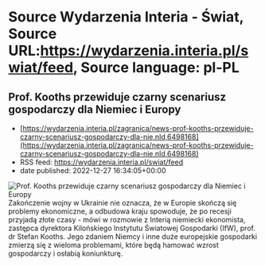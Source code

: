 # Source Wydarzenia Interia - Świat, Source URL:https://wydarzenia.interia.pl/swiat/feed, Source language: pl-PL

## Prof. Kooths przewiduje czarny scenariusz gospodarczy dla Niemiec i Europy
 - [https://wydarzenia.interia.pl/zagranica/news-prof-kooths-przewiduje-czarny-scenariusz-gospodarczy-dla-nie,nId,6498168](https://wydarzenia.interia.pl/zagranica/news-prof-kooths-przewiduje-czarny-scenariusz-gospodarczy-dla-nie,nId,6498168)
 - RSS feed: https://wydarzenia.interia.pl/swiat/feed
 - date published: 2022-12-27 16:34:05+00:00

<p><a href="https://wydarzenia.interia.pl/zagranica/news-prof-kooths-przewiduje-czarny-scenariusz-gospodarczy-dla-nie,nId,6498168"><img align="left" alt="Prof. Kooths przewiduje czarny scenariusz gospodarczy dla Niemiec i Europy" src="https://i.iplsc.com/prof-kooths-przewiduje-czarny-scenariusz-gospodarczy-dla-nie/000AVR0D71JOU58O-C321.jpg" /></a>Zakończenie wojny w Ukrainie nie oznacza, że w Europie skończą się problemy ekonomiczne, a odbudowa kraju spowoduje, że po recesji przyjadą złote czasy - mówi w rozmowie z Interią niemiecki ekonomista, zastępca dyrektora Kilońskiego Instytutu Światowej Gospodarki (IfW), prof. dr Stefan Kooths. Jego zdaniem Niemcy i inne duże europejskie gospodarki zmierzą się z wieloma problemami, które będą hamować wzrost gospodarczy i osłabią koniunkturę.</p><br clear="all" />
